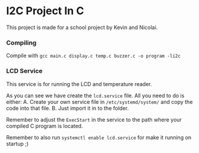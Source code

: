 # I2C Project In C
This project is made for a school project by Kevin and Nicolai.

### Compiling
Compile with `gcc main.c display.c temp.c buzzer.c -o program -li2c`

### LCD Service
This service is for running the LCD and temperature reader. 

As you can see we have create the `lcd.service` file. All you need to do is either: 
A. Create your own service file in `/etc/systemd/system/` and copy the code into that file.
B. Just import it in to the folder.

Remember to adjust the `ExecStart` in the service to the path where your compiled C program is located.

Remember to also run `systemctl enable lcd.service` for make it running on startup ;)


